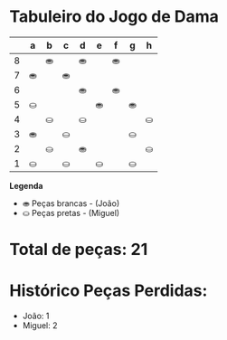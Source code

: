 # Tabuleiro do Jogo de Dama

|   | a | b | c | d | e | f | g | h |
|---|---|---|---|---|---|---|---|---|
| 8 |   | ⛂|   | ⛂ |   |⛂ |   |   |
| 7 |⛂ |   | ⛂ |   |   |   |   |   |
| 6 |   |   |   |⛂ |   | ⛂ |   |   |
| 5 |⛀ |   |   |   |⛂ |   |⛂  |   |
| 4 |   |⛀ |   |⛀ |   |   |   |⛀  |
| 3 | ⛂|   |⛀ |   |   |   |⛀ |   |
| 2 |   | ⛀|   |⛂ |   |   |   | ⛀|
| 1 |⛀ |   | ⛀ |  | ⛀|   | ⛀ |   |

**Legenda**

- ⛂ Peças brancas - (João)
- ⛀ Peças pretas - (Miguel)

# Total de peças: 21

# Histórico Peças Perdidas:

- João: 1
- Miguel: 2
